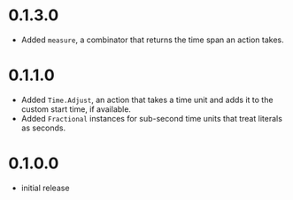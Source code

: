 # 0.1.3.0
* Added `measure`, a combinator that returns the time span an action takes.

# 0.1.1.0
* Added `Time.Adjust`, an action that takes a time unit and adds it to the custom start time, if available.
* Added `Fractional` instances for sub-second time units that treat literals as seconds.

# 0.1.0.0
* initial release
